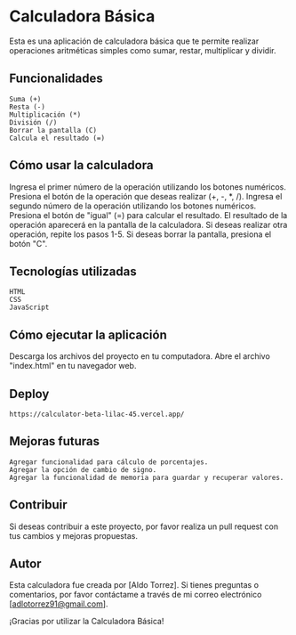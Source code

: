 # Calculadora Básica
Esta es una aplicación de calculadora básica que te permite realizar operaciones aritméticas simples como sumar, restar, multiplicar y dividir.

## Funcionalidades
```
Suma (+)
Resta (-)
Multiplicación (*)
División (/)
Borrar la pantalla (C)
Calcula el resultado (=)
```

## Cómo usar la calculadora
Ingresa el primer número de la operación utilizando los botones numéricos.
Presiona el botón de la operación que deseas realizar (+, -, *, /).
Ingresa el segundo número de la operación utilizando los botones numéricos.
Presiona el botón de "igual" (=) para calcular el resultado.
El resultado de la operación aparecerá en la pantalla de la calculadora.
Si deseas realizar otra operación, repite los pasos 1-5. Si deseas borrar la pantalla, presiona el botón "C".

## Tecnologías utilizadas
```
HTML
CSS
JavaScript
```

## Cómo ejecutar la aplicación
Descarga los archivos del proyecto en tu computadora.
Abre el archivo "index.html" en tu navegador web.
## Deploy
```
https://calculator-beta-lilac-45.vercel.app/
```

## Mejoras futuras
```
Agregar funcionalidad para cálculo de porcentajes.
Agregar la opción de cambio de signo.
Agregar la funcionalidad de memoria para guardar y recuperar valores.
```

## Contribuir
Si deseas contribuir a este proyecto, por favor realiza un pull request con tus cambios y mejoras propuestas.

## Autor
Esta calculadora fue creada por [Aldo Torrez]. Si tienes preguntas o comentarios, por favor contáctame a través de mi correo electrónico [adlotorrez91@gmail.com].

¡Gracias por utilizar la Calculadora Básica!
